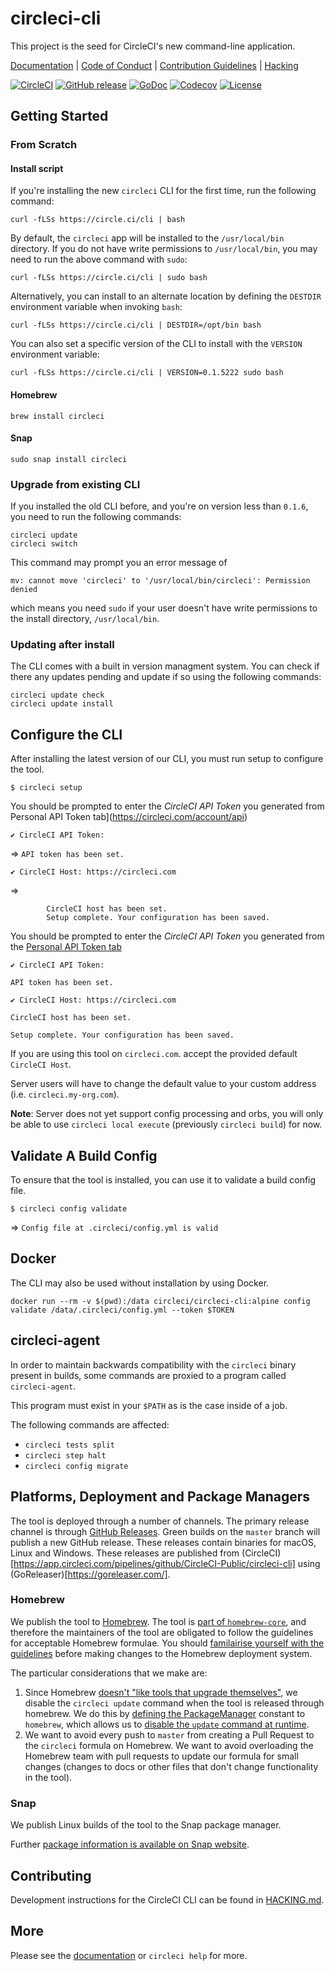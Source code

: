 # circleci-cli

This project is the seed for CircleCI's new command-line application.

[Documentation](https://circleci-public.github.io/circleci-cli) |
[Code of Conduct](./CODE_OF_CONDUCT.md) |
[Contribution Guidelines](./CONTRIBUTING.md) |
[Hacking](./HACKING.md)

[![CircleCI](https://circleci.com/gh/CircleCI-Public/circleci-cli.svg?style=shield)](https://circleci.com/gh/CircleCI-Public/circleci-cli)
[![GitHub release](https://img.shields.io/github/tag/CircleCI-Public/circleci-cli.svg?label=latest)](https://github.com/CircleCI-Public/circleci-cli/releases)
[![GoDoc](https://img.shields.io/badge/godoc-reference-blue.svg)](https://godoc.org/github.com/CircleCI-Public/circleci-cli)
[![Codecov](https://codecov.io/gh/CircleCI-Public/circleci-cli/branch/master/graph/badge.svg)](https://codecov.io/gh/CircleCI-Public/circleci-cli)
[![License](https://img.shields.io/badge/license-MIT-red.svg)](./LICENSE)

## Getting Started

### From Scratch

#### Install script

If you're installing the new `circleci` CLI for the first time, run the following command:

```
curl -fLSs https://circle.ci/cli | bash
```

By default, the `circleci` app will be installed to the ``/usr/local/bin`` directory. If you do not have write permissions to `/usr/local/bin`, you may need to run the above command with `sudo`:

```
curl -fLSs https://circle.ci/cli | sudo bash
```

Alternatively, you can install to an alternate location by defining the `DESTDIR` environment variable when invoking `bash`:

```
curl -fLSs https://circle.ci/cli | DESTDIR=/opt/bin bash
```

You can also set a specific version of the CLI to install with the `VERSION` environment variable:

```
curl -fLSs https://circle.ci/cli | VERSION=0.1.5222 sudo bash
```


#### Homebrew

```
brew install circleci
```

#### Snap

```
sudo snap install circleci
```

### Upgrade from existing CLI

If you installed the old CLI before, and you're on version less than `0.1.6`, you need to run the following commands:

```
circleci update
circleci switch
```

This command may prompt you an error message of 
```
mv: cannot move 'circleci' to '/usr/local/bin/circleci': Permission denied
```
which means you need `sudo` if your user doesn't have write permissions to the install directory, `/usr/local/bin`. 

### Updating after install

The CLI comes with a built in version managment system. You can check if there any updates pending and update if so using the following commands:
```
circleci update check
circleci update install
```

## Configure the CLI

After installing the latest version of our CLI, you must run setup to configure the tool.

```
$ circleci setup
```
You should be prompted to enter the _CircleCI API Token_ you generated from Personal API Token tab](https://circleci.com/account/api)

`✔ CircleCI API Token: `

=> `API token has been set.`

`✔ CircleCI Host: https://circleci.com`

=> 
```
        CircleCI host has been set.
        Setup complete. Your configuration has been saved.
```


You should be prompted to enter the _CircleCI API Token_ you generated from the [Personal API Token tab](https://circleci.com/account/api)


```
✔ CircleCI API Token:

API token has been set.

✔ CircleCI Host: https://circleci.com

CircleCI host has been set.

Setup complete. Your configuration has been saved.
```


If you are using this tool on `circleci.com`. accept the provided default `CircleCI Host`.

Server users will have to change the default value to your custom address (i.e. `circleci.my-org.com`).

**Note**: Server does not yet support config processing and orbs, you will only be able to use `circleci local execute` (previously `circleci build`) for now.


## Validate A Build Config

To ensure that the tool is installed, you can use it to validate a build config file.

```
$ circleci config validate
```
=> `Config file at .circleci/config.yml is valid`



## Docker

The CLI may also be used without installation by using Docker.

```
docker run --rm -v $(pwd):/data circleci/circleci-cli:alpine config validate /data/.circleci/config.yml --token $TOKEN
```

## circleci-agent

In order to maintain backwards compatibility with the `circleci` binary present in builds, some commands are proxied to a program called `circleci-agent`.

This program must exist in your `$PATH` as is the case inside of a job.

The following commands are affected:

* `circleci tests split`
* `circleci step halt`
* `circleci config migrate`

## Platforms, Deployment and Package Managers

The tool is deployed through a number of channels. The primary release channel is through [GitHub Releases](https://github.com/CircleCI-Public/circleci-cli/releases). Green builds on the `master` branch will publish a new GitHub release. These releases contain binaries for macOS, Linux and Windows. These releases are published from (CircleCI)[https://app.circleci.com/pipelines/github/CircleCI-Public/circleci-cli] using (GoReleaser)[https://goreleaser.com/].

### Homebrew

We publish the tool to [Homebrew](https://brew.sh/). The tool is [part of `homebrew-core`](https://github.com/Homebrew/homebrew-core/blob/master/Formula/circleci.rb), and therefore the maintainers of the tool are obligated to follow the guidelines for acceptable Homebrew formulae. You should [familairise yourself with the guidelines](https://docs.brew.sh/Acceptable-Formulae#we-dont-like-tools-that-upgrade-themselves) before making changes to the Homebrew deployment system.

The particular considerations that we make are:

1. Since Homebrew [doesn't "like tools that upgrade themselves"](https://docs.brew.sh/Acceptable-Formulae#we-dont-like-tools-that-upgrade-themselves), we disable the `circleci update` command when the tool is released through homebrew. We do this by [defining the PackageManager](https://github.com/Homebrew/homebrew-core/blob/eb1fdb84e2924289bcc8c85ee45081bf83dc024d/Formula/circleci.rb#L28) constant to `homebrew`, which allows us to [disable the `update` command at runtime](https://github.com/CircleCI-Public/circleci-cli/blob/67c7d52bace63846f87a1ed79f67f257c94a55b4/cmd/root.go#L119-L123).
1. We want to avoid every push to `master` from creating a Pull Request to the `circleci` formula on Homebrew. We want to avoid overloading the Homebrew team with pull requests to update our formula for small changes (changes to docs or other files that don't change functionality in the tool).

### Snap

We publish Linux builds of the tool to the Snap package manager.

Further [package information is available on Snap website](https://snapcraft.io/circleci).

## Contributing

Development instructions for the CircleCI CLI can be found in [HACKING.md](HACKING.md).

## More

Please see the [documentation](https://circleci-public.github.io/circleci-cli) or `circleci help` for more.
